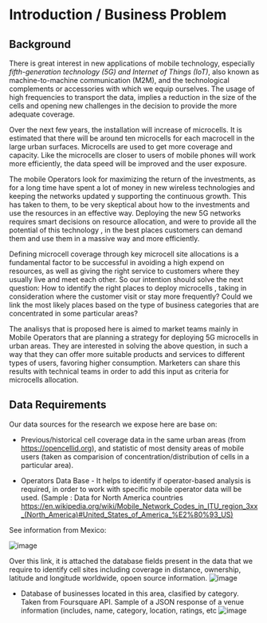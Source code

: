 # Introduction / Business Problem

## Background
There is great interest in new applications of mobile technology, especially *fifth-generation technology (5G) and Internet of Things (IoT)*, also known as machine-to-machine communication (M2M), and the technological complements or accessories with which we equip ourselves.  The usage of high frequencies to transport the data, implies a reduction in the size of the cells and opening new challenges in the decision to provide the more adequate coverage. 

Over the next few years, the installation will increase of microcells. It is estimated that there will be around ten microcells for each macrocell in the large urban surfaces. Microcells are used to get more coverage and capacity. Like the microcells are closer to users of mobile phones will work more efficiently, the data speed will be improved and the user exposure. 

The mobile Operators look for maximizing the return of the investments, as for a long time have spent a lot of money in new wireless technologies and keeping the networks updated y supporting the continuous growth.
This has taken to them, to be very skeptical about how to the investments and use the resources in an effective way.  Deploying the new 5G networks requires smart decisions on resource allocation, and were to provide all the potential of this technology , in the best places customers can demand them and use them in a massive way and more efficiently.

Defining microcell coverage through key microcell site allocations is a fundamental factor to be successful in avoiding a high expend on resources, as well as giving the right service to customers where they usually live and meet each other. So our intention should solve the next question: How to identify the right places to deploy microcells , taking in consideration where the customer visit or stay more frequently? Could we link the most likely places based on the type of business categories that are concentrated in some particular areas?

The analisys that is proposed here is aimed to market teams mainly in Mobile Operators that are planning a strategy for deploying 5G microcells in urban areas. They are interested in solving the above question, in such a way that they can offer more suitable products and services to different types of users, favoring higher consumption. Marketers can share this results with technical teams in order to add this input as criteria for microcells allocation.

## Data Requirements

Our data sources for the research we expose here are base on:

* Previous/historical cell coverage data in the same urban areas (from https://opencellid.org), and statistic of most density areas of mobile users (taken as comparision of concentration/distribution of cells in a particular area).

* Operators Data Base - It helps to identify if operator-based analysis is required, in order to work with specific mobile operator data will be used. (Sample : Data for North America countries https://en.wikipedia.org/wiki/Mobile_Network_Codes_in_ITU_region_3xx_(North_America)#United_States_of_America_%E2%80%93_US) 

See information from Mexico:

![image](https://user-images.githubusercontent.com/65038782/121816155-9c2af900-cc3f-11eb-9636-3b52f775420c.png)



  
  Over this link, it is attached the database fields present in the data that we require to identify cell sites including coverage in distance, ownership, latitude and longitude worldwide, opoen source information.
  ![image](https://user-images.githubusercontent.com/65038782/121784127-bf8a7100-cb77-11eb-9e89-e477d9bed4a9.png)

* Database of businesses located in this area, clasified by category. Taken from Foursquare API.
  Sample of a JSON response of a venue information (includes, name, category, location, ratings, etc
  ![image](https://user-images.githubusercontent.com/65038782/121815798-d0051f00-cc3d-11eb-8692-53c4350c8b11.png)

